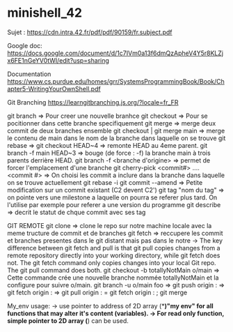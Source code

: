 # minishell_42

Sujet :
https://cdn.intra.42.fr/pdf/pdf/90159/fr.subject.pdf

Google doc:
https://docs.google.com/document/d/1c7IVm0a13f6dmQzApheV4Y5r8KLZjx6FE1nGeYV0tWI/edit?usp=sharing

Documentation
https://www.cs.purdue.edu/homes/grr/SystemsProgrammingBook/Book/Chapter5-WritingYourOwnShell.pdf

Git Branching
https://learngitbranching.js.org/?locale=fr_FR

git branch <nom de la branche> => Pour creer une nouvelle branhce
git checkout <nom de la branche> => Pour se pocitionner dans cette branche specifiquement
git merge <nom de la branche> => merge deux commit de deux branches ensemble
git checkout <nom de la branche> | git merge main => merge le contenu de main dans le nom de la branche dans laquelle on se trouve
git rebase =>
git checkout HEAD~4 => remonte HEAD au 4eme parent.
git branch -f main HEAD~3 => bouge (de force : -f) la branche main à trois parents derrière HEAD.
git branch -f <branche d'origine> <branche de destination> => permet de forcer l'emplacement d'une branche
git cherry-pick <commit#> .... <commit #> => On choisi les commit a inclure dans la branche dans laquelle on se trouve actuellement
git rebase -i <where I want to reorganise my commit from>
git commit --amend => Petite modification sur un commit existant (C2 devent C2')
git tag "nom du tag" <commit> => on pointe vers une milestone a laquelle on pourra se referer plus tard. On l'utilise par exemple pour referer a une version du programme
git describe => decrit le statut de chque commit avec ses tag


GIT REMOTE
git clone => clone le repo sur notre machine locale avec la meme tructure de commit et de branches
git fetch => reccupere les commit et branches presentes dans le git distant mais pas dans le notre
			-> The key difference between git fetch and pull is that git pull copies changes from a remote repository directly into your working directory, while git fetch does not. The git fetch command only copies changes into your local Git repo. The git pull command does both.
git checkout -b totallyNotMain o/main => Cette commande crée une nouvelle branche nommée totallyNotMain et la configure pour suivre o/main.
git branch -u o/main foo =>
git push origin <source>:<destination> =>
git fetch origin <source>:<destination> =>
git pull origin <source>:<destination> = git fetch origin <source>:<destination> ; git merge <destination>

My_env usage:
-> use pointer to address of 2D array (***)"my env" for all functions that may alter it's content (variables).
-> For read only function, simple pointer to 2D array (**) can be used.